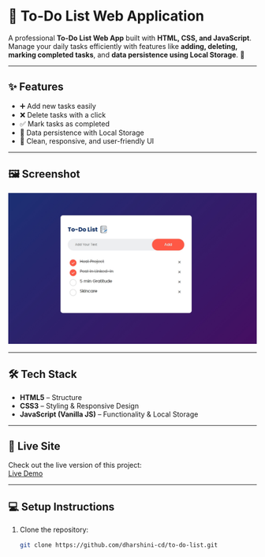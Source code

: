 # 📝 To-Do List Web Application

A professional **To-Do List Web App** built with **HTML, CSS, and JavaScript**.  
Manage your daily tasks efficiently with features like **adding, deleting, marking completed tasks**, and **data persistence using Local Storage**. 🚀

---

## ✨ Features
- ➕ Add new tasks easily
- ❌ Delete tasks with a click
- ✅ Mark tasks as completed
- 🔄 Data persistence with Local Storage
- 🎨 Clean, responsive, and user-friendly UI

---

## 🖼️ Screenshot
![To-Do List Screenshot](to-do.jpeg)


---

## 🛠️ Tech Stack
- **HTML5** – Structure  
- **CSS3** – Styling & Responsive Design  
- **JavaScript (Vanilla JS)** – Functionality & Local Storage  

---

## 🚀 Live Site
Check out the live version of this project:  
[Live Demo](https://dharshini-cd.github.io/to-do-list/)

---

## 💻 Setup Instructions
1. Clone the repository:  
   ```bash
   git clone https://github.com/dharshini-cd/to-do-list.git

